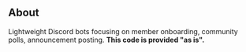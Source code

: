 ## About
Lightweight Discord bots focusing on member onboarding, community polls, announcement posting.
**This code is provided "as is".**
